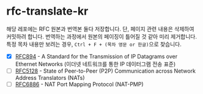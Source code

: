 # rfc-translate-kr
해당 레포에는 RFC 원본과 번역본 둘다 저장합니다. 단, 페이지 관련 내용은 삭제하여 커밋하려 합니다. 번역하는 과정에서 원본의 페이징이 틀어질 것 같아 미리 제거합니다. 특정 목차 내용만 보려는 경우, `Ctrl + F + (목차 영문 or 한글)`으로 찾습니다. 

- [x] [RFC894](https://github.com/protocol-diver/rfc-translate-kr/blob/main/kr/rfc894.txt) - A Standard for the Transmission of IP Datagrams over Ethernet Networks (이더넷 네트워크를 통한 IP 데이터그램 전송 표준)
- [ ] [RFC5128](https://github.com/protocol-diver/rfc-translate-kr/blob/main/kr/rfc5128.txt) - State of Peer-to-Peer (P2P) Communication across Network Address Translators (NATs)
- [ ] [RFC6886](https://github.com/protocol-diver/rfc-translate-kr/blob/main/kr/rfc6886.txt) - NAT Port Mapping Protocol (NAT-PMP)

